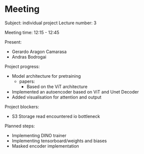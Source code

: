 # Meeting

Subject: individual project
Lecture number: 3

Meeting time: 12:15 - 12:45

Present:

- Gerardo Aragon Camarasa
- Andras Bodrogai

Project progress:

- Model architecture for pretraining
    - papers:
        - Based on the ViT architecture
- Implemented an autoencoder based on ViT and Unet Decoder
- Added visualisation for attention and output

Project blockers:

- S3 Storage read encountered io bottleneck

Planned steps:

- Implementing DINO trainer
- Implementing tensorboard/weights and biases
- Masked encoder implementation